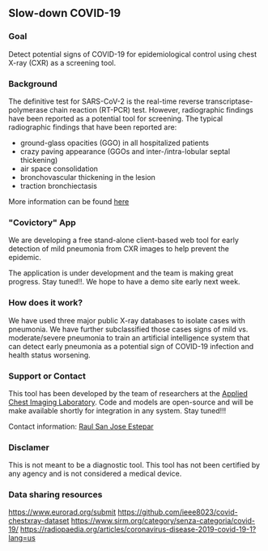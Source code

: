## Slow-down COVID-19

### Goal
Detect potential signs of COVID-19 for epidemiological control using chest X-ray (CXR) as a screening tool.

### Background
The definitive test for SARS-CoV-2 is the real-time reverse transcriptase-polymerase chain reaction (RT-PCR) test. However, radiographic findings have been reported as a potential tool for screening. The typical radiographic findings that have been reported are:
- ground-glass opacities (GGO) in all hospitalized patients
- crazy paving appearance (GGOs and inter-/intra-lobular septal thickening)
- air space consolidation
- bronchovascular thickening in the lesion
- traction bronchiectasis

More information can be found [here](https://radiopaedia.org/articles/coronavirus-disease-2019-covid-19-1?lang=us)

### "Covictory" App
We are developing a free stand-alone client-based web tool for early detection of mild pneumonia from CXR images to help prevent the epidemic. 

The application is under development and the team is making great progress. Stay tuned!!. We hope to have a demo site early next week.

### How does it work?
We have used three major public X-ray databases to isolate cases with pneumonia. We have further subclassified those cases signs of mild vs. moderate/severe pneumonia to train an artificial intelligence system that can detect early pneumonia as a potential sign of COVID-19 infection and health status worsening.  

### Support or Contact
This tool has been developed by the team of researchers at the [Applied Chest Imaging Laboratory](acil.med.harvard.edu). 
Code and models are open-source and will be make available shortly for integration in any system. Stay tuned!!!

Contact information: [Raul San Jose Estepar](rsanjose@bwh.harvard.edu)

### Disclamer
This is not meant to be a diagnostic tool. This tool has not been certified by any agency and is not considered a medical device.

### Data sharing resources
https://www.eurorad.org/submit
https://github.com/ieee8023/covid-chestxray-dataset
https://www.sirm.org/category/senza-categoria/covid-19/
https://radiopaedia.org/articles/coronavirus-disease-2019-covid-19-1?lang=us
